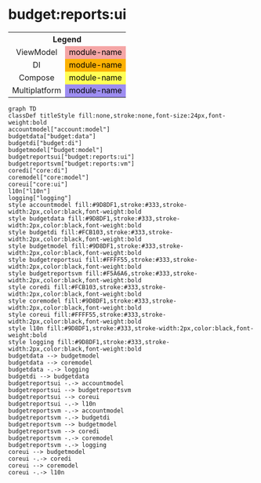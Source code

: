 # budget:reports:ui

<table>
<tr><th colspan='2'>Legend</th></tr>
<tr><td style='text-align:center;'>ViewModel</td><td style='text-align:center; background-color:#F5A6A6; color:black'>module-name</td></tr>
<tr><td style='text-align:center;'>DI</td><td style='text-align:center; background-color:#FCB103; color:black'>module-name</td></tr>
<tr><td style='text-align:center;'>Compose</td><td style='text-align:center; background-color:#FFFF55; color:black'>module-name</td></tr>
<tr><td style='text-align:center;'>Multiplatform</td><td style='text-align:center; background-color:#9D8DF1; color:black'>module-name</td></tr>
</table>

```mermaid
graph TD
classDef titleStyle fill:none,stroke:none,font-size:24px,font-weight:bold
accountmodel["account:model"]
budgetdata["budget:data"]
budgetdi["budget:di"]
budgetmodel["budget:model"]
budgetreportsui["budget:reports:ui"]
budgetreportsvm["budget:reports:vm"]
coredi["core:di"]
coremodel["core:model"]
coreui["core:ui"]
l10n["l10n"]
logging["logging"]
style accountmodel fill:#9D8DF1,stroke:#333,stroke-width:2px,color:black,font-weight:bold
style budgetdata fill:#9D8DF1,stroke:#333,stroke-width:2px,color:black,font-weight:bold
style budgetdi fill:#FCB103,stroke:#333,stroke-width:2px,color:black,font-weight:bold
style budgetmodel fill:#9D8DF1,stroke:#333,stroke-width:2px,color:black,font-weight:bold
style budgetreportsui fill:#FFFF55,stroke:#333,stroke-width:2px,color:black,font-weight:bold
style budgetreportsvm fill:#F5A6A6,stroke:#333,stroke-width:2px,color:black,font-weight:bold
style coredi fill:#FCB103,stroke:#333,stroke-width:2px,color:black,font-weight:bold
style coremodel fill:#9D8DF1,stroke:#333,stroke-width:2px,color:black,font-weight:bold
style coreui fill:#FFFF55,stroke:#333,stroke-width:2px,color:black,font-weight:bold
style l10n fill:#9D8DF1,stroke:#333,stroke-width:2px,color:black,font-weight:bold
style logging fill:#9D8DF1,stroke:#333,stroke-width:2px,color:black,font-weight:bold
budgetdata --> budgetmodel
budgetdata --> coremodel
budgetdata -.-> logging
budgetdi --> budgetdata
budgetreportsui -.-> accountmodel
budgetreportsui --> budgetreportsvm
budgetreportsui --> coreui
budgetreportsui -.-> l10n
budgetreportsvm -.-> accountmodel
budgetreportsvm -.-> budgetdi
budgetreportsvm --> budgetmodel
budgetreportsvm --> coredi
budgetreportsvm -.-> coremodel
budgetreportsvm -.-> logging
coreui --> budgetmodel
coreui -.-> coredi
coreui --> coremodel
coreui -.-> l10n
```
